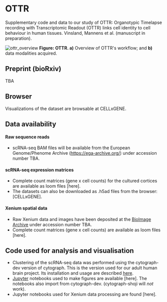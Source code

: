 # OTTR

Supplementary code and data to our study of OTTR: Organotypic Timelapse recording with Transcriptomic Readout (OTTR) links cell
identity to cell behaviour in human tissues. Vinsland, Mannens et al. (manuscript in preparation).

![ottr_overview](./static/ottr_overview.png)
**Figure: OTTR. a)** Overview of OTTR's workflow; and **b)** data modalities
acquired.


## Preprint (bioRxiv)

TBA

## Browser

Visualizations of the dataset are browsable at CELLxGENE.

## Data availability

#### Raw sequence reads

- scRNA-seq BAM files will be available from the European Genome/Phenome Archive (https://ega-archive.org/) under accession number TBA. 

#### scRNA-seq expression matrices

- Complete count matrices (gene x cell counts) for the cultured cortices are available as loom files [here].
- The datasets can also be downloaded as .h5ad files from the browser: [CELLxGENE]. 

#### Xenium spatial data

- Raw Xenium data and images have been deposited at the [BioImage Archive](https://www.ebi.ac.uk/bioimage-archive/) under accession number TBA.
- Complete count matrices (gene x cell counts) are available as loom files [here].

## Code used for analysis and visualisation

- Clustering of the scRNA-seq data was performed using the cytograph-dev version of cytograph. This is the version used for our adult human brain project. Its installation and usage are described [here](https://github.com/linnarsson-lab/adult-human-brain/tree/main/cytograph). 
- [Jupyter](https://jupyter.org/) notebooks used to make figures are available [here]. The notebooks also import from cytograph-dev. (cytograph-shoji will *not* work).
- Jupyter notebooks used for Xenium data processing are found [here].
